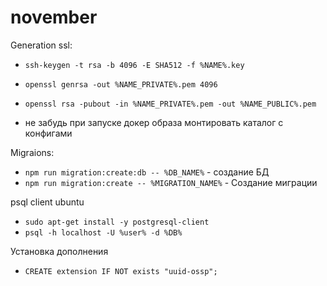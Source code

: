 # november

Generation ssl:
 - `ssh-keygen -t rsa -b 4096 -E SHA512 -f %NAME%.key`


 - `openssl genrsa -out %NAME_PRIVATE%.pem 4096`
 - `openssl rsa -pubout -in %NAME_PRIVATE%.pem -out %NAME_PUBLIC%.pem`
 - не забудь при запуске докер образа монтировать каталог с конфигами


Migraions: 
 - `npm run migration:create:db -- %DB_NAME%` - создание БД
 - `npm run migration:create -- %MIGRATION_NAME%` - Создание миграции



psql client ubuntu
- `sudo apt-get install -y postgresql-client`
- `psql -h localhost -U %user% -d %DB%`

Установка дополнения
- `CREATE extension IF NOT exists "uuid-ossp";`
